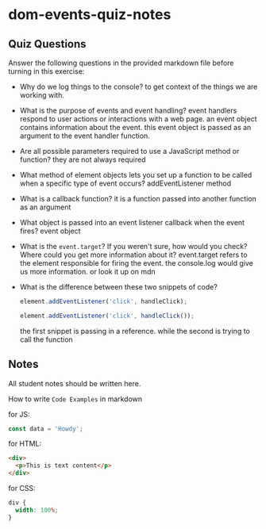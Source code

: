 # dom-events-quiz-notes

## Quiz Questions

Answer the following questions in the provided markdown file before turning in this exercise:

- Why do we log things to the console?
  to get context of the things we are working with.
- What is the purpose of events and event handling?
  event handlers respond to user actions or interactions with a web page. an event object contains information about the event. this event object is passed as an argument to the event handler function.
- Are all possible parameters required to use a JavaScript method or function?
  they are not always required
- What method of element objects lets you set up a function to be called when a specific type of event occurs?
  addEventListener method
- What is a callback function?
  it is a function passed into another function as an argument
- What object is passed into an event listener callback when the event fires?
  event object
- What is the `event.target`? If you weren't sure, how would you check? Where could you get more information about it?
  event.target refers to the element responsible for firing the event. the console.log would give us more information. or look it up on mdn
- What is the difference between these two snippets of code?

  ```js
  element.addEventListener('click', handleClick);
  ```

  ```js
  element.addEventListener('click', handleClick());
  ```

  the first snippet is passing in a reference. while the second is trying to call the function

## Notes

All student notes should be written here.

How to write `Code Examples` in markdown

for JS:

```javascript
const data = 'Howdy';
```

for HTML:

```html
<div>
  <p>This is text content</p>
</div>
```

for CSS:

```css
div {
  width: 100%;
}
```
